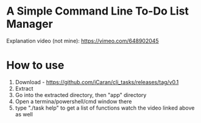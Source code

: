 # A Simple Command Line To-Do List Manager
Explanation video (not mine): https://vimeo.com/648902045

# How to use
1. Download - https://github.com/iCaran/cli_tasks/releases/tag/v0.1
2. Extract
3. Go into the extracted directory, then "app" directory
4. Open a termina/powershell/cmd window there
5. type "./task help" to get a list of functions
watch the video linked above as well
